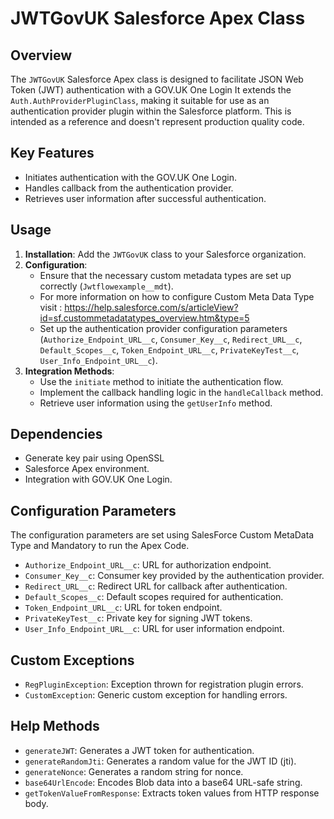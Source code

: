 # JWTGovUK Salesforce Apex Class

## Overview
The `JWTGovUK` Salesforce Apex class is designed to facilitate JSON Web Token (JWT) authentication with a GOV.UK One Login It extends the `Auth.AuthProviderPluginClass`, making it suitable for use as an authentication provider plugin within the Salesforce platform. This is intended as a reference and doesn't represent production quality code.

## Key Features
- Initiates authentication with the GOV.UK One Login.
- Handles callback from the authentication provider.
- Retrieves user information after successful authentication.

## Usage
1. **Installation**: Add the `JWTGovUK` class to your Salesforce organization.
2. **Configuration**:
   - Ensure that the necessary custom metadata types are set up correctly (`Jwtflowexample__mdt`).
   - For more information on how to configure Custom Meta Data Type visit : https://help.salesforce.com/s/articleView?id=sf.custommetadatatypes_overview.htm&type=5
   - Set up the authentication provider configuration parameters (`Authorize_Endpoint_URL__c`, `Consumer_Key__c`, `Redirect_URL__c`, `Default_Scopes__c`, `Token_Endpoint_URL__c`, `PrivateKeyTest__c`, `User_Info_Endpoint_URL__c`).
4. **Integration Methods**:
   - Use the `initiate` method to initiate the authentication flow.
   - Implement the callback handling logic in the `handleCallback` method.
   - Retrieve user information using the `getUserInfo` method.

## Dependencies
- Generate key pair using OpenSSL
- Salesforce Apex environment.
- Integration with GOV.UK One Login.

## Configuration Parameters

The configuration parameters are set using SalesForce Custom MetaData Type and Mandatory to run the Apex Code.
- `Authorize_Endpoint_URL__c`: URL for authorization endpoint.
- `Consumer_Key__c`: Consumer key provided by the authentication provider.
- `Redirect_URL__c`: Redirect URL for callback after authentication.
- `Default_Scopes__c`: Default scopes required for authentication.
- `Token_Endpoint_URL__c`: URL for token endpoint.
- `PrivateKeyTest__c`: Private key for signing JWT tokens.
- `User_Info_Endpoint_URL__c`: URL for user information endpoint.

## Custom Exceptions
- `RegPluginException`: Exception thrown for registration plugin errors.
- `CustomException`: Generic custom exception for handling errors.

## Help Methods
- `generateJWT`: Generates a JWT token for authentication.
- `generateRandomJti`: Generates a random value for the JWT ID (jti).
- `generateNonce`: Generates a random string for nonce.
- `base64UrlEncode`: Encodes Blob data into a base64 URL-safe string.
- `getTokenValueFromResponse`: Extracts token values from HTTP response body.

